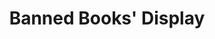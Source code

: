 ---
pid: '93'
_date: '1954'
derivativo_link: https://derivativo-3.library.columbia.edu/iiif/2/ldpd:341208/
dlc_link: https://dlc.library.columbia.edu/catalog/cul:44j0zpc8k3
format: photographs
iiif_json: https://derivativo-3.library.columbia.edu/iiif/2/ldpd:341208/info.json
_name: Warman, Manny, -1983
native_jpg: https://derivativo-3.library.columbia.edu/iiif/2/ldpd:341208/full/!768,768/0/native.jpg
shelf_location: Box no. Box 149, Folder no. Folder 2 (Bicentennial - Exhibits - Columbia
  University, New York, 1954), Historical Photograph Collection
subjects: Academic libraries; Prohibited books; New York (N.Y.)
summary: "'Students pore over a display of 'Banned Books of All Ages' in Butler Library
  at Columbia University which is observing its 200th anniversary throughout 1954.'"
title: Banned Books' Display
permalink: /photos/93/
layout: photo-page
---